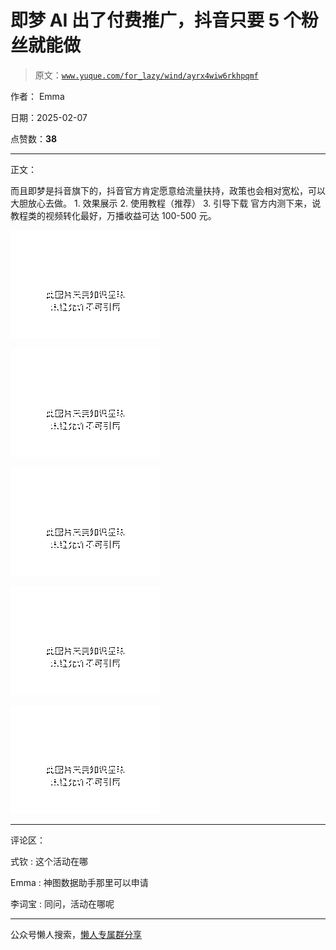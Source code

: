 # 即梦 AI 出了付费推广，抖音只要 5 个粉丝就能做

> 原文：[`www.yuque.com/for_lazy/wind/ayrx4wiw6rkhpqmf`](https://www.yuque.com/for_lazy/wind/ayrx4wiw6rkhpqmf)

作者： Emma

日期：2025-02-07

点赞数：**38**

* * *

正文：

而且即梦是抖音旗下的，抖音官方肯定愿意给流量扶持，政策也会相对宽松，可以大胆放心去做。 1. 效果展示 2. 使用教程（推荐） 3. 引导下载
官方内测下来，说教程类的视频转化最好，万播收益可达 100-500 元。

![](img/6507baa8dfd481af5ec7cd584d7ffa61.png "None")

![](img/fb1bb0f2910a853ced21344858edb845.png "None")

![](img/c2b66a3e270fe00f235b3aec6bd8377c.png "None")

![](img/38ab660be8e8f08746e9dc40ff06c1f7.png "None")

![](img/5fa755066bba708a67831665ae19ea17.png "None")

* * *

评论区：

式钦 : 这个活动在哪

Emma : 神图数据助手那里可以申请

李词宝 : 同问，活动在哪呢

* * *

公众号懒人搜索，[懒人专属群分享](https://lazybook.fun/#/blog/group)
